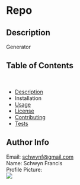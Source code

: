 # Repo

## Description <span id="d"></span> 
Generator
 
## Table of Contents 
 <br> <ul><li><a href="#d">Description</a></li><li>Installation</li><li><a href="#u">Usage</a></li><li><a href="#l">License</a></li><li><a href="#c">Contributing</a></li><li><a href="#t">Tests</a></li></ul> 
 
## Author Info 
 Email: schwynf@gmail.com<br>
 Name: Schwyn Francis<br>
 Profile Picture: <br> ![](https://avatars.githubusercontent.com/u/59147321?) 
 
